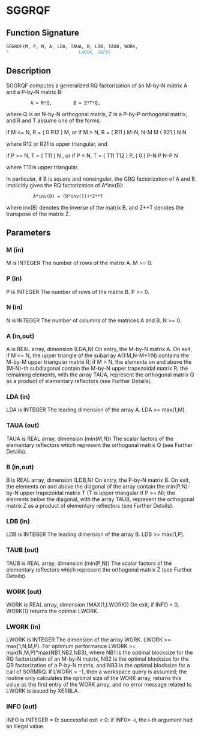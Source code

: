# SGGRQF

## Function Signature

```fortran
SGGRQF(M, P, N, A, LDA, TAUA, B, LDB, TAUB, WORK,
*                          LWORK, INFO)
```

## Description


 SGGRQF computes a generalized RQ factorization of an M-by-N matrix A
 and a P-by-N matrix B:

             A = R*Q,        B = Z*T*Q,

 where Q is an N-by-N orthogonal matrix, Z is a P-by-P orthogonal
 matrix, and R and T assume one of the forms:

 if M <= N,  R = ( 0  R12 ) M,   or if M > N,  R = ( R11 ) M-N,
                  N-M  M                           ( R21 ) N
                                                      N

 where R12 or R21 is upper triangular, and

 if P >= N,  T = ( T11 ) N  ,   or if P < N,  T = ( T11  T12 ) P,
                 (  0  ) P-N                         P   N-P
                    N

 where T11 is upper triangular.

 In particular, if B is square and nonsingular, the GRQ factorization
 of A and B implicitly gives the RQ factorization of A*inv(B):

              A*inv(B) = (R*inv(T))*Z**T

 where inv(B) denotes the inverse of the matrix B, and Z**T denotes the
 transpose of the matrix Z.

## Parameters

### M (in)

M is INTEGER The number of rows of the matrix A. M >= 0.

### P (in)

P is INTEGER The number of rows of the matrix B. P >= 0.

### N (in)

N is INTEGER The number of columns of the matrices A and B. N >= 0.

### A (in,out)

A is REAL array, dimension (LDA,N) On entry, the M-by-N matrix A. On exit, if M <= N, the upper triangle of the subarray A(1:M,N-M+1:N) contains the M-by-M upper triangular matrix R; if M > N, the elements on and above the (M-N)-th subdiagonal contain the M-by-N upper trapezoidal matrix R; the remaining elements, with the array TAUA, represent the orthogonal matrix Q as a product of elementary reflectors (see Further Details).

### LDA (in)

LDA is INTEGER The leading dimension of the array A. LDA >= max(1,M).

### TAUA (out)

TAUA is REAL array, dimension (min(M,N)) The scalar factors of the elementary reflectors which represent the orthogonal matrix Q (see Further Details).

### B (in,out)

B is REAL array, dimension (LDB,N) On entry, the P-by-N matrix B. On exit, the elements on and above the diagonal of the array contain the min(P,N)-by-N upper trapezoidal matrix T (T is upper triangular if P >= N); the elements below the diagonal, with the array TAUB, represent the orthogonal matrix Z as a product of elementary reflectors (see Further Details).

### LDB (in)

LDB is INTEGER The leading dimension of the array B. LDB >= max(1,P).

### TAUB (out)

TAUB is REAL array, dimension (min(P,N)) The scalar factors of the elementary reflectors which represent the orthogonal matrix Z (see Further Details).

### WORK (out)

WORK is REAL array, dimension (MAX(1,LWORK)) On exit, if INFO = 0, WORK(1) returns the optimal LWORK.

### LWORK (in)

LWORK is INTEGER The dimension of the array WORK. LWORK >= max(1,N,M,P). For optimum performance LWORK >= max(N,M,P)*max(NB1,NB2,NB3), where NB1 is the optimal blocksize for the RQ factorization of an M-by-N matrix, NB2 is the optimal blocksize for the QR factorization of a P-by-N matrix, and NB3 is the optimal blocksize for a call of SORMRQ. If LWORK = -1, then a workspace query is assumed; the routine only calculates the optimal size of the WORK array, returns this value as the first entry of the WORK array, and no error message related to LWORK is issued by XERBLA.

### INFO (out)

INFO is INTEGER = 0: successful exit < 0: if INF0= -i, the i-th argument had an illegal value.

